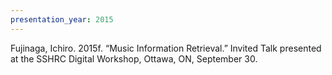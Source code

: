 ```yaml
---
presentation_year: 2015
---
```

Fujinaga, Ichiro. 2015f. “Music Information Retrieval.” Invited Talk presented at the SSHRC Digital Workshop, Ottawa, ON, September 30.

